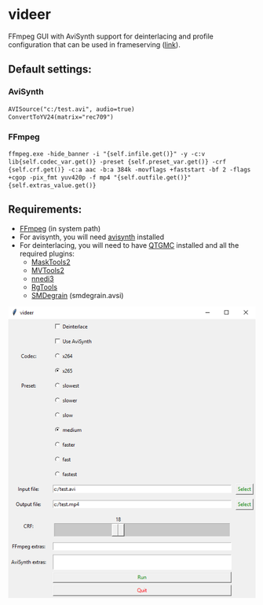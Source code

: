 # videer
FFmpeg GUI with AviSynth support for deinterlacing and profile configuration that can be used in frameserving ([link](https://github.com/satishsampath/frame-server)).

## Default settings:

### AviSynth
```
AVISource("c:/test.avi", audio=true)
ConvertToYV24(matrix="rec709")
```

### FFmpeg
```
ffmpeg.exe -hide_banner -i "{self.infile.get()}" -y -c:v lib{self.codec_var.get()} -preset {self.preset_var.get()} -crf {self.crf.get()} -c:a aac -b:a 384k -movflags +faststart -bf 2 -flags +cgop -pix_fmt yuv420p -f mp4 "{self.outfile.get()}" {self.extras_value.get()}
```

## Requirements:
- [FFmpeg](https://ffmpeg.org/) (in system path)
- For avisynth, you will need [avisynth](http://avisynth.nl/index.php/Main_Page) installed
- For deinterlacing, you will need to have [QTGMC](http://forum.doom9.org/attachment.php?attachmentid=16264&d=1521180781) installed and all the required plugins:
    - [MaskTools2](https://github.com/pinterf/masktools/releases/download/2.2.18/masktools2-v2.2.18.7z)
    - [MVTools2](https://github.com/pinterf/mvtools/releases/download/2.7.41/mvtools-2.7.41-with-depans.7z)
    - [nnedi3](https://github.com/jpsdr/NNEDI3/releases/download/0.9.4.53/NNEDI3_v0_9_4_53.7z)
    - [RgTools](https://github.com/pinterf/RgTools/releases/download/0.98/RgTools-0.98.7z)
    - [SMDegrain](https://pastebin.com/u1xsPLwK) (smdegrain.avsi)
    
![thumb](thumb.png)    
    

